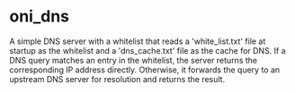 # oni_dns
A simple DNS server with a whitelist that reads a 'white_list.txt' file at startup as the whitelist and a 'dns_cache.txt' file as the cache for DNS. If a DNS query matches an entry in the whitelist, the server returns the corresponding IP address directly. Otherwise, it forwards the query to an upstream DNS server for resolution and returns the result.

